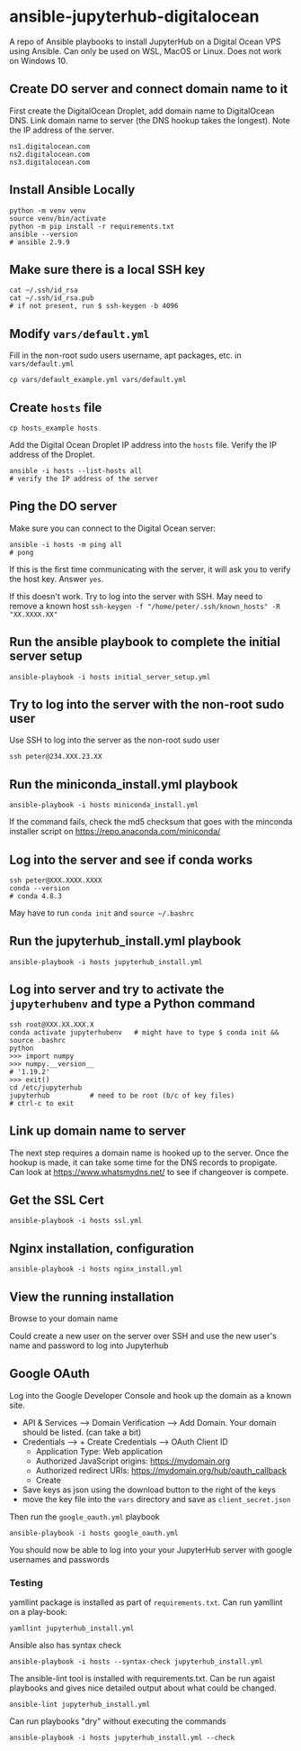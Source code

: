 # ansible-jupyterhub-digitalocean

A repo of Ansible playbooks to install JupyterHub on a Digital Ocean VPS using Ansible. Can only be used on WSL, MacOS or Linux. Does not work on Windows 10.

## Create DO server and connect domain name to it

First create the DigitalOcean Droplet, add domain name to DigitalOcean DNS. Link domain name to server (the DNS hookup takes the longest). Note the IP address of the server.

```
ns1.digitalocean.com
ns2.digitalocean.com
ns3.digitalocean.com
```

## Install Ansible Locally

```
python -m venv venv
source venv/bin/activate
python -m pip install -r requirements.txt
ansible --version
# ansible 2.9.9
```

## Make sure there is a local SSH key

```
cat ~/.ssh/id_rsa
cat ~/.ssh/id_rsa.pub
# if not present, run $ ssh-keygen -b 4096
```

## Modify ```vars/default.yml```

Fill in the non-root sudo users username, apt packages, etc. in ```vars/default.yml```

```
cp vars/default_example.yml vars/default.yml
```

## Create ```hosts``` file

```
cp hosts_example hosts
```

Add the Digital Ocean Droplet IP address into the ```hosts``` file. Verify the IP address of the Droplet.

```
ansible -i hosts --list-hosts all
# verify the IP address of the server
```

## Ping the DO server

Make sure you can connect to the Digital Ocean server:

```
ansible -i hosts -m ping all
# pong
```

If this is the first time communicating with the server, it will ask you to verify the host key. Answer ```yes```.

If this doesn't work. Try to log into the server with SSH. May need to remove a known host ```ssh-keygen -f "/home/peter/.ssh/known_hosts" -R "XX.XXXX.XX"```

## Run the ansible playbook to complete the initial server setup

```
ansible-playbook -i hosts initial_server_setup.yml
```

## Try to log into the server with the non-root sudo user

Use SSH to log into the server as the non-root sudo user

```
ssh peter@234.XXX.23.XX
```

## Run the miniconda_install.yml playbook

```
ansible-playbook -i hosts miniconda_install.yml
```

If the command fails, check the md5 checksum that goes with the minconda installer script on https://repo.anaconda.com/miniconda/

## Log into the server and see if conda works

```
ssh peter@XXX.XXXX.XXXX
conda --version
# conda 4.8.3
```

May have to run ```conda init``` and ```source ~/.bashrc```

## Run the jupyterhub_install.yml playbook

```
ansible-playbook -i hosts jupyterhub_install.yml
```

## Log into server and try to activate the ```jupyterhubenv``` and type a Python command

```
ssh root@XXX.XX.XXX.X
conda activate jupyterhubenv   # might have to type $ conda init && source .bashrc
python
>>> import numpy
>>> numpy.__version__
# '1.19.2'
>>> exit()
cd /etc/jupyterhub 
jupyterhub          # need to be root (b/c of key files)
# ctrl-c to exit
```

## Link up domain name to server

The next step requires a domain name is hooked up to the server. Once the hookup is made, it can take some time for the DNS records to propigate. Can look at https://www.whatsmydns.net/ to see if changeover is compete.

## Get the SSL Cert

```
ansible-playbook -i hosts ssl.yml
```

## Nginx installation, configuration

```
ansible-playbook -i hosts nginx_install.yml
```

## View the running installation

Browse to your domain name

Could create a new user on the server over SSH and use the new user's name and password to log into Jupyterhub

## Google OAuth

Log into the Google Developer Console and hook up the domain as a known site. 

 - API & Services --> Domain Verification --> Add Domain. Your domain should be listed. (can take a bit)
 - Credentials --> + Create Credentials --> OAuth Client ID
   - Application Type: Web application
   - Authorized JavaScript origins: https://mydomain.org
   - Authorized redirect URIs: https://mydomain.org/hub/oauth_callback
   - Create
 - Save keys as json using the download button to the right of the keys
 - move the key file into the ```vars``` directory and save as ```client_secret.json```


Then run the ```google_oauth.yml``` playbook

```
ansible-playbook -i hosts google_oauth.yml
```

You should now be able to log into your your JupyterHub server with google usernames and passwords

### Testing

yamllint package is installed as part of ```requirements.txt```. Can run yamllint on a play-book:

```
yamllint jupyterhub_install.yml
```

Ansible also has syntax check

```
ansible-playbook -i hosts --syntax-check jupyterhub_install.yml
```

The ansible-lint tool is installed with requirements.txt. Can be run agaist playbooks and gives nice detailed output about what could be changed.

```
ansible-lint jupyterhub_install.yml
```

Can run playbooks "dry" without executing the commands

```
ansible-playbook -i hosts jupyterhub_install.yml --check
```
